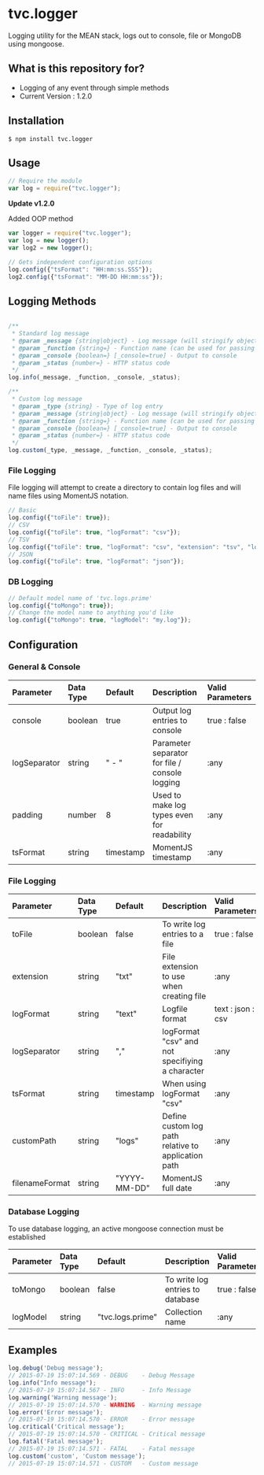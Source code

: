 # tvc.logger
Logging utility for the MEAN stack, logs out to console, file or MongoDB using mongoose.

## What is this repository for? ##
* Logging of any event through simple methods
* Current Version : 1.2.0

## Installation ##
```
$ npm install tvc.logger
```

## Usage ##

```js
// Require the module
var log = require("tvc.logger");
```

**Update v1.2.0**

Added OOP method

```js
var logger = require("tvc.logger");
var log = new logger();
var log2 = new logger();

// Gets independent configuration options
log.config({"tsFormat": "HH:mm:ss.SSS"});
log2.config({"tsFormat": "MM-DD HH:mm:ss"});
```

## Logging Methods ##
```js

/**
 * Standard log message
 * @param _message {string|object} - Log message (will stringify objects)
 * @param _function {string=} - Function name (can be used for passing any string for logging purposes)
 * @param _console {boolean=} [_console=true] - Output to console
 * @param _status {number=} - HTTP status code
 */
log.info(_message, _function, _console, _status);

/**
 * Custom log message
 * @param _type {string} - Type of log entry
 * @param _message {string|object} - Log message (will stringify objects)
 * @param _function {string=} - Function name (can be used for passing any string for logging purposes)
 * @param _console {boolean=} [_console=true] - Output to console
 * @param _status {number=} - HTTP status code
 */
log.custom(_type, _message, _function, _console, _status);
```

### File Logging ###
File logging will attempt to create a directory to contain log files and will name files using MomentJS notation.

```js
// Basic
log.config({"toFile": true});
// CSV
log.config({"toFile": true, "logFormat": "csv"});
// TSV
log.config({"toFile": true, "logFormat": "csv", "extension": "tsv", "logSeparator": "\t"});
// JSON
log.config({"toFile": true, "logFormat": "json"});
```

### DB Logging ###
```js
// Default model name of 'tvc.logs.prime'
log.config({"toMongo": true});
// Change the model name to anything you'd like
log.config({"toMongo": true, "logModel": "my.log"});
```

## Configuration ##
### General & Console ###
| Parameter | Data Type | Default | Description | Valid Parameters |
| :-------- | :-------- | :------ | :---------- | :--------------- |
| console | boolean | true | Output log entries to console | true : false |
| logSeparator | string | " - " | Parameter separator for file / console logging | :any |
| padding | number | 8 | Used to make log types even for readability | :any |
| tsFormat | string | timestamp | MomentJS timestamp  | :any |

### File Logging ###
| Parameter | Data Type | Default | Description | Valid Parameters |
| :-------- | :-------- | :------ | :---------- | :--------------- |
| toFile | boolean | false | To write log entries to a file | true : false |
| extension | string | "txt" | File extension to use when creating file | :any |
| logFormat | string | "text" | Logfile format | text : json : csv |
| logSeparator | string | "," | logFormat "csv" and not specifiying a character | :any |
| tsFormat | string | timestamp | When using logFormat "csv" | :any |
| customPath | string | "logs" | Define custom log path relative to application path | :any |
| filenameFormat | string | "YYYY-MM-DD" | MomentJS full date | :any |

### Database Logging ###
To use database logging, an active mongoose connection must be established

| Parameter | Data Type | Default | Description | Valid Parameters |
| :-------- | :-------- | :------ | :---------- | :--------------- |
| toMongo | boolean | false | To write log entries to database | true : false |
| logModel | string | "tvc.logs.prime" | Collection name | :any |

## Examples ##
```js
log.debug('Debug message');
// 2015-07-19 15:07:14.569 - DEBUG    - Debug Message
log.info("Info message");
// 2015-07-19 15:07:14.567 - INFO     - Info Message
log.warning('Warning message');
// 2015-07-19 15:07:14.570 - WARNING  - Warning message
log.error('Error message');
// 2015-07-19 15:07:14.570 - ERROR    - Error message
log.critical('Critical message');
// 2015-07-19 15:07:14.570 - CRITICAL - Critical message
log.fatal('Fatal message');
// 2015-07-19 15:07:14.571 - FATAL    - Fatal message
log.custom('custom', 'Custom message');
// 2015-07-19 15:07:14.571 - CUSTOM   - Custom message
```
